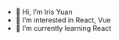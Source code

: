 - 👋 Hi, I’m Iris Yuan
- 👀 I’m interested in React, Vue
- 🌱 I’m currently learning React

<!---
irisyuan2019/irisyuan2019 is a ✨ special ✨ repository because its `README.md` (this file) appears on your GitHub profile.
You can click the Preview link to take a look at your changes.
--->
